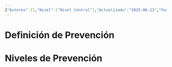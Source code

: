 ```yaml
---
{"Autores":[],"Nivel":["Nivel Central"],"Actualizado":"2025-06-13","Fecha de Creación":"2025-06-13","tags":["Conceptos","ConceptosGenerales"],"dg-publish":true,"df-home":false,"permalink":"/prevencion/","dgPassFrontmatter":true,"noteIcon":"","updated":"2025-06-23T23:17:54.956-04:00"}
---
```


# Definición de Prevención 

# Niveles de Prevención 

